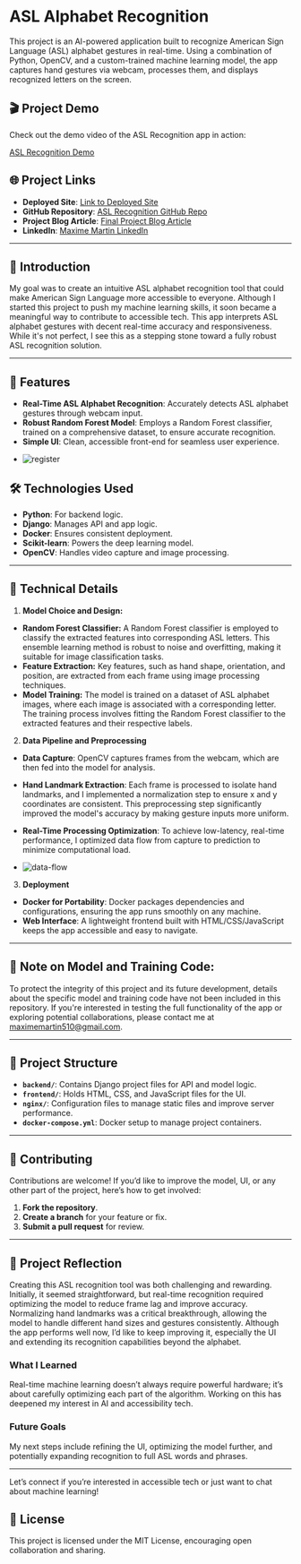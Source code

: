 

# ASL Alphabet Recognition

This project is an AI-powered application built to recognize American Sign Language (ASL) alphabet gestures in real-time. Using a combination of Python, OpenCV, and a custom-trained machine learning model, the app captures hand gestures via webcam, processes them, and displays recognized letters on the screen.

## 🎬 Project Demo
Check out the demo video of the ASL Recognition app in action:

[ASL Recognition Demo](https://github.com/user-attachments/assets/67c19f27-a10f-4b3b-b239-cd83fd91267a)




## 🌐 Project Links

- **Deployed Site**: [Link to Deployed Site](https://cosmos510.github.io/landing_page_asl.io/)
- **GitHub Repository**: [ASL Recognition GitHub Repo](https://github.com/cosmos510/asl-recognition)
- **Project Blog Article**: [Final Project Blog Article](https://www.linkedin.com/feed/update/urn:li:activity:7259995138817409025/)
- **LinkedIn**: [Maxime Martin LinkedIn](https://www.linkedin.com/in/maxime-martin-090731aa/)

---

## 📖 Introduction

My goal was to create an intuitive ASL alphabet recognition tool that could make American Sign Language more accessible to everyone. Although I started this project to push my machine learning skills, it soon became a meaningful way to contribute to accessible tech. This app interprets ASL alphabet gestures with decent real-time accuracy and responsiveness. While it's not perfect, I see this as a stepping stone toward a fully robust ASL recognition solution.

---

## 🧩 Features

* **Real-Time ASL Alphabet Recognition**: Accurately detects ASL alphabet gestures through webcam input.
* **Robust Random Forest Model**: Employs a Random Forest classifier, trained on a comprehensive dataset, to ensure accurate recognition.
* **Simple UI**: Clean, accessible front-end for seamless user experience.

- ![register](https://github.com/user-attachments/assets/5f942d0d-9b11-4ba5-8605-f38944a9b675)


## 🛠️ Technologies Used

- **Python**: For backend logic.
- **Django**: Manages API and app logic.
- **Docker**: Ensures consistent deployment.
- **Scikit-learn**: Powers the deep learning model.
- **OpenCV**: Handles video capture and image processing.

---

## 🧠 Technical Details

1. **Model Choice and Design:**

- **Random Forest Classifier:** A Random Forest classifier is employed to classify the extracted features into corresponding ASL letters. This ensemble learning method is robust to noise and overfitting, making it suitable for image classification tasks.
- **Feature Extraction:** Key features, such as hand shape, orientation, and position, are extracted from each frame using image processing techniques.
- **Model Training:** The model is trained on a dataset of ASL alphabet images, where each image is associated with a corresponding letter. The training process involves fitting the Random Forest classifier to the extracted features and their respective labels.


2. **Data Pipeline and Preprocessing**

- **Data Capture**: OpenCV captures frames from the webcam, which are then fed into the model for analysis.
- **Hand Landmark Extraction**: Each frame is processed to isolate hand landmarks, and I implemented a normalization step to ensure x and y coordinates are consistent. This preprocessing step significantly improved the model's accuracy by making gesture inputs more uniform.
- **Real-Time Processing Optimization**: To achieve low-latency, real-time performance, I optimized data flow from capture to prediction to minimize computational load.

- ![data-flow](https://github.com/user-attachments/assets/4b87e55d-e40c-4184-b8a3-01050d87473a)


3. **Deployment**

- **Docker for Portability**: Docker packages dependencies and configurations, ensuring the app runs smoothly on any machine.
- **Web Interface**: A lightweight frontend built with HTML/CSS/JavaScript keeps the app accessible and easy to navigate.

---


## 🤫 Note on Model and Training Code:

To protect the integrity of this project and its future development, details about the specific model and training code have not been included in this repository. If you're interested in testing the full functionality of the app or exploring potential collaborations, please contact me at maximemartin510@gmail.com.

---

## 📂 Project Structure

- **`backend/`**: Contains Django project files for API and model logic.
- **`frontend/`**: Holds HTML, CSS, and JavaScript files for the UI.
- **`nginx/`**: Configuration files to manage static files and improve server performance.
- **`docker-compose.yml`**: Docker setup to manage project containers.

---

## 🤝 Contributing

Contributions are welcome! If you’d like to improve the model, UI, or any other part of the project, here’s how to get involved:

1. **Fork the repository**.
2. **Create a branch** for your feature or fix.
3. **Submit a pull request** for review.

---


## 📓 Project Reflection

Creating this ASL recognition tool was both challenging and rewarding. Initially, it seemed straightforward, but real-time recognition required optimizing the model to reduce frame lag and improve accuracy. Normalizing hand landmarks was a critical breakthrough, allowing the model to handle different hand sizes and gestures consistently. Although the app performs well now, I’d like to keep improving it, especially the UI and extending its recognition capabilities beyond the alphabet.

### What I Learned
Real-time machine learning doesn’t always require powerful hardware; it’s about carefully optimizing each part of the algorithm. Working on this has deepened my interest in AI and accessibility tech.

### Future Goals
My next steps include refining the UI, optimizing the model further, and potentially expanding recognition to full ASL words and phrases.

---

Let’s connect if you’re interested in accessible tech or just want to chat about machine learning!

## 📜 License

This project is licensed under the MIT License, encouraging open collaboration and sharing.
